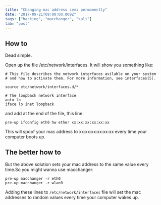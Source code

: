 ```yaml
---
title: "Changing mac address semi permanently"
date: "2017-09-21T09:00:00.009Z"
tags: ["hacking", "macchanger", "kali"]
tab: "post"
---
```

## How to
Dead simple.

Open up the file /etc/network/interfaces. It will show you something like:
```
# This file describes the network interfaces avilable on your system 
# and how to activate them. For more information, see interfaces(5).

source etc/network/interfaces.d/*

# The loopback network interface
auto lo
iface lo inet loopback
```
and add at the end of the file, this line:
```
pre-up ifconfig eth0 hw ether xx:xx:xx:xx:xx:xx
```
This will spoof your mac address to xx:xx:xx:xx:xx:xx every time your computer boots up.

## The better how to
But the above solution sets your mac address to the same value every time.So you might wanna use macchanger:
```
pre-up macchanger -r eth0 
pre-up macchanger -r wlan0
```
Adding these lines to `/etc/network/interfaces` file will set the mac addresses to random values every time your computer wakes up.

